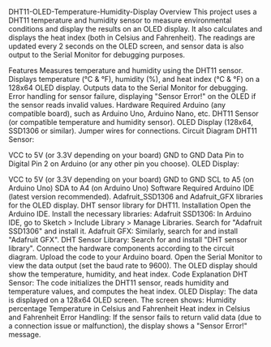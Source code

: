 DHT11-OLED-Temperature-Humidity-Display
Overview
This project uses a DHT11 temperature and humidity sensor to measure environmental conditions and display the results on an OLED display. It also calculates and displays the heat index (both in Celsius and Fahrenheit). The readings are updated every 2 seconds on the OLED screen, and sensor data is also output to the Serial Monitor for debugging purposes.

Features
Measures temperature and humidity using the DHT11 sensor.
Displays temperature (°C & °F), humidity (%), and heat index (°C & °F) on a 128x64 OLED display.
Outputs data to the Serial Monitor for debugging.
Error handling for sensor failure, displaying "Sensor Error!" on the OLED if the sensor reads invalid values.
Hardware Required
Arduino (any compatible board), such as Arduino Uno, Arduino Nano, etc.
DHT11 Sensor (or compatible temperature and humidity sensor).
OLED Display (128x64, SSD1306 or similar).
Jumper wires for connections.
Circuit Diagram
DHT11 Sensor:

VCC to 5V (or 3.3V depending on your board)
GND to GND
Data Pin to Digital Pin 2 on Arduino (or any other pin you choose).
OLED Display:

VCC to 5V (or 3.3V depending on your board)
GND to GND
SCL to A5 (on Arduino Uno)
SDA to A4 (on Arduino Uno)
Software Required
Arduino IDE (latest version recommended).
Adafruit_SSD1306 and Adafruit_GFX libraries for the OLED display.
DHT sensor library for DHT11.
Installation
Open the Arduino IDE.
Install the necessary libraries:
Adafruit SSD1306: In Arduino IDE, go to Sketch > Include Library > Manage Libraries. Search for "Adafruit SSD1306" and install it.
Adafruit GFX: Similarly, search for and install "Adafruit GFX".
DHT Sensor Library: Search for and install "DHT sensor library".
Connect the hardware components according to the circuit diagram.
Upload the code to your Arduino board.
Open the Serial Monitor to view the data output (set the baud rate to 9600).
The OLED display should show the temperature, humidity, and heat index.
Code Explanation
DHT Sensor: The code initializes the DHT11 sensor, reads humidity and temperature values, and computes the heat index.
OLED Display: The data is displayed on a 128x64 OLED screen. The screen shows:
Humidity percentage
Temperature in Celsius and Fahrenheit
Heat index in Celsius and Fahrenheit
Error Handling: If the sensor fails to return valid data (due to a connection issue or malfunction), the display shows a "Sensor Error!" message.
